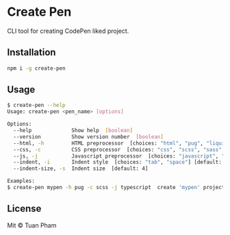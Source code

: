 # Create Pen
CLI tool for creating CodePen liked project.

## Installation
```bash
npm i -g create-pen
```

## Usage
```bash
$ create-pen --help
Usage: create-pen <pen_name> [options]

Options:
  --help             Show help  [boolean]
  --version          Show version number  [boolean]
  --html, -h         HTML preprocessor  [choices: "html", "pug", "liquid"] [default: "html"]
  --css, -c          CSS preprocessor  [choices: "css", "scss", "sass", "postcss"] [default: "css"]
  --js, -j           Javascript preprocessor  [choices: "javascript", "coffee", "typescript"] [default: "javascript"]
  --indent, -i       Indent style  [choices: "tab", "space"] [default: "tab"]
  --indent-size, -s  Indent size  [default: 4]

Examples:
$ create-pen mypen -h pug -c scss -j typescript  create 'mypen' project with pug as html, scss as css and typescript as javascript

```

## License
Mit © Tuan Pham
